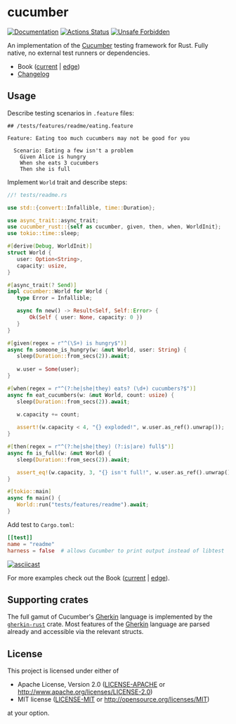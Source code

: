 # cucumber

[![Documentation](https://docs.rs/cucumber_rust/badge.svg)](https://docs.rs/cucumber_rust)
[![Actions Status](https://github.com/cucumber-rs/cucumber/workflows/CI/badge.svg)](https://github.com/cucumber-rs/cucumber/actions)
[![Unsafe Forbidden](https://img.shields.io/badge/unsafe-forbidden-success.svg)](https://github.com/rust-secure-code/safety-dance/)

An implementation of the [Cucumber] testing framework for Rust. Fully native, no external test runners or dependencies.

- Book ([current][1] | [edge][2])
- [Changelog](https://github.com/cucumber-rs/cucumber/blob/main/CHANGELOG.md)




## Usage

Describe testing scenarios in `.feature` files:
```gherkin
## /tests/features/readme/eating.feature
    
Feature: Eating too much cucumbers may not be good for you
    
  Scenario: Eating a few isn't a problem
    Given Alice is hungry
    When she eats 3 cucumbers
    Then she is full
```

Implement `World` trait and describe steps:
 ```rust
//! tests/readme.rs 

use std::{convert::Infallible, time::Duration};

use async_trait::async_trait;
use cucumber_rust::{self as cucumber, given, then, when, WorldInit};
use tokio::time::sleep;

#[derive(Debug, WorldInit)]
struct World {
    user: Option<String>,
    capacity: usize,
}

#[async_trait(? Send)]
impl cucumber::World for World {
    type Error = Infallible;

    async fn new() -> Result<Self, Self::Error> {
        Ok(Self { user: None, capacity: 0 })
    }
}

#[given(regex = r"^(\S+) is hungry$")]
async fn someone_is_hungry(w: &mut World, user: String) {
    sleep(Duration::from_secs(2)).await;
    
    w.user = Some(user);
}

#[when(regex = r"^(?:he|she|they) eats? (\d+) cucumbers?$")]
async fn eat_cucumbers(w: &mut World, count: usize) {
    sleep(Duration::from_secs(2)).await;

    w.capacity += count;
    
    assert!(w.capacity < 4, "{} exploded!", w.user.as_ref().unwrap());
}

#[then(regex = r"^(?:he|she|they) (?:is|are) full$")]
async fn is_full(w: &mut World) {
    sleep(Duration::from_secs(2)).await;

    assert_eq!(w.capacity, 3, "{} isn't full!", w.user.as_ref().unwrap());
}

#[tokio::main]
async fn main() {
    World::run("tests/features/readme").await;
}
```

Add test to `Cargo.toml`:
```toml
[[test]]
name = "readme"
harness = false  # allows Cucumber to print output instead of libtest
```

[![asciicast](https://asciinema.org/a/YP24WIM1PGr2I9znFYKfmbkyo.svg)](https://asciinema.org/a/YP24WIM1PGr2I9znFYKfmbkyo)

For more examples check out the Book ([current][1] | [edge][2]).




## Supporting crates

The full gamut of Cucumber's [Gherkin] language is implemented by the [`gherkin-rust`](https://github.com/bbqsrc/gherkin-rust) crate. Most features of the [Gherkin] language are parsed already and accessible via the relevant structs.




## License

This project is licensed under either of

 * Apache License, Version 2.0 ([LICENSE-APACHE](https://github.com/cucumber-rs/cucumber/blob/main/LICENSE-APACHE) or <http://www.apache.org/licenses/LICENSE-2.0>)
 * MIT license ([LICENSE-MIT](https://github.com/cucumber-rs/cucumber/blob/main/LICENSE-MIT) or <http://opensource.org/licenses/MIT>)

at your option.




[Cucumber]: https://cucumber.io
[Gherkin]: https://cucumber.io/docs/gherkin/reference 

[1]: https://cucumber-rs.github.io/cucumber/current
[2]: https://cucumber-rs.github.io/cucumber/main
